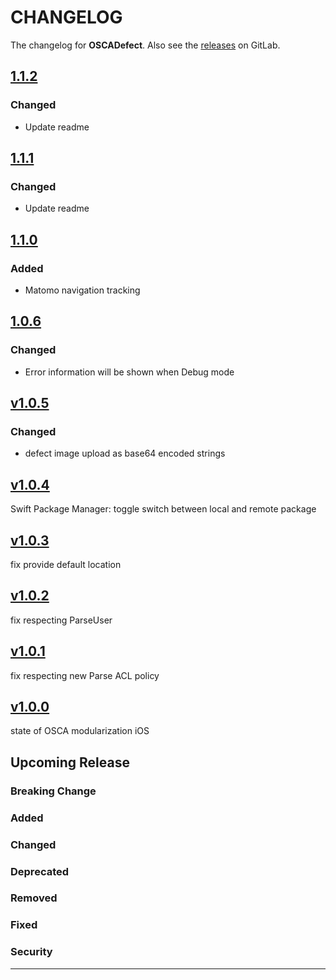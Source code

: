 # CHANGELOG

The changelog for **OSCADefect**. Also see the [releases](https://git-dev.solingen.de/smartcityapp/modules/oscadefect-ios/-/releases) on GitLab.

## [1.1.2](https://git-dev.solingen.de/smartcityapp/modules/oscadefect-ios/-/tags/1.1.2)

### Changed
- Update readme

## [1.1.1](https://git-dev.solingen.de/smartcityapp/modules/oscadefect-ios/-/tags/1.1.1)

### Changed
- Update readme

## [1.1.0](https://git-dev.solingen.de/smartcityapp/modules/oscadefect-ios/-/tags/1.1.0)

### Added
- Matomo navigation tracking

## [1.0.6](https://git-dev.solingen.de/smartcityapp/modules/oscadefect-ios/-/tags/1.0.6)

### Changed

- Error information will be shown when Debug mode

## [v1.0.5](https://git-dev.solingen.de/smartcityapp/modules/oscadefect-ios/-/tags/v1.0.5)
### Changed
* defect image upload as base64 encoded strings

## [v1.0.4](https://git-dev.solingen.de/smartcityapp/modules/oscadefect-ios/-/tags/v1.0.4)
Swift Package Manager: toggle switch between local and remote package

## [v1.0.3](https://git-dev.solingen.de/smartcityapp/modules/oscadefect-ios/-/tags/v1.0.3)
fix provide default location

## [v1.0.2](https://git-dev.solingen.de/smartcityapp/modules/oscadefect-ios/-/tags/v1.0.2)
fix respecting ParseUser 

## [v1.0.1](https://git-dev.solingen.de/smartcityapp/modules/oscadefect-ios/-/tags/v1.0.1)
fix respecting new Parse ACL policy

## [v1.0.0](https://git-dev.solingen.de/smartcityapp/modules/oscadefect-ios/-/tags/v1.0.0)
state of OSCA modularization iOS
## Upcoming Release
### Breaking Change
### Added
### Changed
### Deprecated
### Removed
### Fixed
### Security
---
